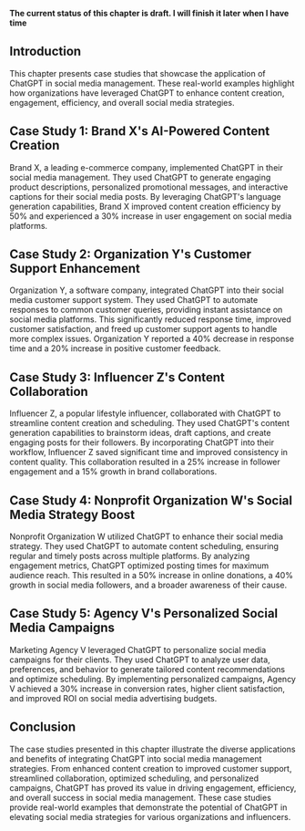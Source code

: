 **The current status of this chapter is draft. I will finish it later when I have time**

Introduction
------------

This chapter presents case studies that showcase the application of ChatGPT in social media management. These real-world examples highlight how organizations have leveraged ChatGPT to enhance content creation, engagement, efficiency, and overall social media strategies.

Case Study 1: Brand X's AI-Powered Content Creation
---------------------------------------------------

Brand X, a leading e-commerce company, implemented ChatGPT in their social media management. They used ChatGPT to generate engaging product descriptions, personalized promotional messages, and interactive captions for their social media posts. By leveraging ChatGPT's language generation capabilities, Brand X improved content creation efficiency by 50% and experienced a 30% increase in user engagement on social media platforms.

Case Study 2: Organization Y's Customer Support Enhancement
-----------------------------------------------------------

Organization Y, a software company, integrated ChatGPT into their social media customer support system. They used ChatGPT to automate responses to common customer queries, providing instant assistance on social media platforms. This significantly reduced response time, improved customer satisfaction, and freed up customer support agents to handle more complex issues. Organization Y reported a 40% decrease in response time and a 20% increase in positive customer feedback.

Case Study 3: Influencer Z's Content Collaboration
--------------------------------------------------

Influencer Z, a popular lifestyle influencer, collaborated with ChatGPT to streamline content creation and scheduling. They used ChatGPT's content generation capabilities to brainstorm ideas, draft captions, and create engaging posts for their followers. By incorporating ChatGPT into their workflow, Influencer Z saved significant time and improved consistency in content quality. This collaboration resulted in a 25% increase in follower engagement and a 15% growth in brand collaborations.

Case Study 4: Nonprofit Organization W's Social Media Strategy Boost
--------------------------------------------------------------------

Nonprofit Organization W utilized ChatGPT to enhance their social media strategy. They used ChatGPT to automate content scheduling, ensuring regular and timely posts across multiple platforms. By analyzing engagement metrics, ChatGPT optimized posting times for maximum audience reach. This resulted in a 50% increase in online donations, a 40% growth in social media followers, and a broader awareness of their cause.

Case Study 5: Agency V's Personalized Social Media Campaigns
------------------------------------------------------------

Marketing Agency V leveraged ChatGPT to personalize social media campaigns for their clients. They used ChatGPT to analyze user data, preferences, and behavior to generate tailored content recommendations and optimize scheduling. By implementing personalized campaigns, Agency V achieved a 30% increase in conversion rates, higher client satisfaction, and improved ROI on social media advertising budgets.

Conclusion
----------

The case studies presented in this chapter illustrate the diverse applications and benefits of integrating ChatGPT into social media management strategies. From enhanced content creation to improved customer support, streamlined collaboration, optimized scheduling, and personalized campaigns, ChatGPT has proved its value in driving engagement, efficiency, and overall success in social media management. These case studies provide real-world examples that demonstrate the potential of ChatGPT in elevating social media strategies for various organizations and influencers.
